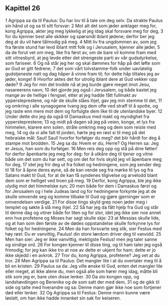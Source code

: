## Kapittel 26

1 Agrippa sa da til Paulus: Du har lov til å tale om deg selv. Da strakte Paulus sin hånd ut og sa til sitt forsvar:
2 Mot alt det som jøder anklager meg for, kong Agrippa, akter jeg meg lykkelig at jeg idag skal forsvare meg for deg,
3 for du kjenner best alle skikker og spørsmål iblant jødene; derfor ber jeg deg at du vil høre tålmodig på meg.
4 Mitt liv fra ungdommen av, som jeg fra første stund har levd iblant mitt folk og i Jerusalem, kjenner alle jøder,
5 da de forut vet om meg, like fra først av, om de bare vil komme fram med sitt vitnesbyrd, at jeg levde etter det strengeste parti av vår gudsdyrkelse, som fariseer.
6 Og nå står jeg her og skal dømmes for håp på det løfte som av Gud er gitt fedrene,
7 det som vårt tolvstamme-folk under uavlatelig gudstjeneste natt og dag håper å vinne fram til; for dette håp tiltales jeg av jøder, konge!
8 Hvorfor aktes det for utrolig iblant dere at Gud vekker opp døde?
9 Jeg for min del trodde nå at jeg burde gjøre meget imot Jesu, nasareerens navn;
10 det gjorde jeg også i Jerusalem, og både kastet jeg mange av de hellige i fengsel, etter at jeg hadde fått fullmakt av yppersteprestene, og når de skulle slåes ihjel, gav jeg min stemme til det,
11 og omkring i alle synagogene tvang jeg dem ofte ved straff til å spotte, og jeg raste enn mere mot dem og forfulgte dem like til de utenlandske byer.
12 Under dette dro jeg da også til Damaskus med makt og myndighet fra yppersteprestene;
13 og midt på dagen så jeg på veien, konge, et lys fra himmelen, klarere enn solen, stråle omkring meg og dem som reiste med meg,
14 og da vi alle falt til jorden, hørte jeg en røst si til meg på det hebraiske mål: Saul! Saul! hvorfor forfølger du meg? det blir hårdt for deg å stampe mot brodden.
15 Jeg sa da: Hvem er du, Herre? Og Herren sa: Jeg er Jesus, han som du forfølger.
16 Men reis deg opp og stå på dine føtter! for derfor åpenbarte jeg meg for deg: for å utkåre deg til tjener og vitne både om det som du har sett, og om det for hvis skyld jeg vil åpenbare meg for deg,
17 idet jeg frir deg ut fra folket og hedningene, som jeg sender deg til
18 for å åpne deres øyne, så de kan vende seg fra mørke til lys og fra Satans makt til Gud, for at de kan få syndenes tilgivelse og arvelodd blant dem som er helliget ved troen på meg.
19 Derfor, kong Agrippa, ble jeg ikke ulydig mot det himmelske syn;
20 men både for dem i Damaskus først og for Jerusalem og i hele Judeas land og for hedningene forkynte jeg at de skulle omvende seg og komme tilbake til Gud og gjøre gjerninger som er omvendelsen verdige.
21 For disse tings skyld grep noen jøder meg i templet og søkte å slå meg ihjel.
22 Så har jeg da fått hjelp fra Gud og står til denne dag og vitner både for liten og for stor, idet jeg ikke sier noe annet enn hva profetene og Moses har sagt skulle skje:
23 at Messias skulle lide, og at han som den første av de dødes oppstandelse skulle forkynne lys for folket og for hedningene.
24 Men da han forsvarte seg slik, sier Festus med høy røst: Du er vanvittig, Paulus! din store lærdom driver deg til vanvidd.
25 Men han sier: Jeg er ikke vanvittig, mektigste Festus! men jeg taler sanne og sindige ord.
26 For kongen kjenner til disse ting, og til ham taler jeg også frimodig; for jeg kan ikke tro at noe av dette er ukjent for ham; dette er jo ikke skjedd i en avkrok.
27 Tror du, kong Agrippa, profetene? Jeg vet at du tror.
28 Men Agrippa sa til Paulus: Det mangler lite i at du overtaler meg til å bli en kristen.
29 Paulus sa da: Jeg ville ønske til Gud, enten det mangler lite eller meget, at ikke alene du, men også alle som hører meg idag, måtte bli slik som jeg er, bare uten disse lenker.
30 Da sto kongen opp, og landshøvdingen og Berenike og de som satt der med dem,
31 og de gikk til side og talte med hverandre og sa: Denne mann gjør ikke noe som fortjener død eller lenker.
32 Og Agrippa sa til Festus: Denne mann kunne være løslatt, om han ikke hadde innanket sin sak for keiseren.
